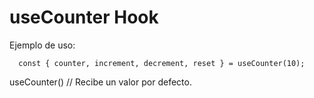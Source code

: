 # useCounter Hook

Ejemplo de uso:

```
  const { counter, increment, decrement, reset } = useCounter(10);

```

useCounter() // Recibe un valor por defecto.
